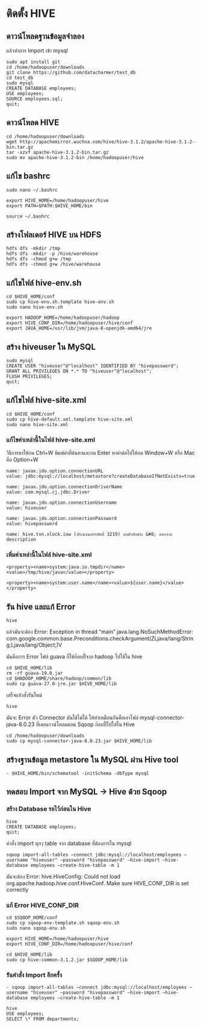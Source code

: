 # ติดตั้ง HIVE

## ดาวน์โหลดฐานข้อมูลจำลอง

แล้วทำการ Import เข้า mysql

```
sudo apt install git
cd /home/hadoopuser/downloads
git clone https://github.com/datacharmer/test_db
cd test_db
sudo mysql
CREATE DATABASE employees;
USE employees;
SOURCE employees.sql;
quit;
```

## ดาวน์โหลด HIVE

```
cd /home/hadoopuser/downloads
wget http://apachemirror.wuchna.com/hive/hive-3.1.2/apache-hive-3.1.2-bin.tar.gz
tar -xzvf apache-hive-3.1.2-bin.tar.gz
sudo mv apache-hive-3.1.2-bin /home/hadoopuser/hive
```

## แก้ไข bashrc

```
sudo nano ~/.bashrc
```

```
export HIVE_HOME=/home/hadoopuser/hive
export PATH=$PATH:$HIVE_HOME/bin
```

```
source ~/.bashrc
```

## สร้างโฟลเดอร์ HIVE บน HDFS

```
hdfs dfs -mkdir /tmp
hdfs dfs -mkdir -p /hive/warehouse
hdfs dfs -chmod g+w /tmp
hdfs dfs -chmod g+w /hive/warehouse
```

## แก้ไขไฟล์ hive-env.sh

```
cd $HIVE_HOME/conf
sudo cp hive-env.sh.template hive-env.sh
sudo nano hive-env.sh
```

```
export HADOOP_HOME=/home/hadoopuser/hadoop
export HIVE_CONF_DIR=/home/hadoopuser/hive/conf
export JAVA_HOME=/usr/lib/jvm/java-8-openjdk-amd64/jre
```

## สร้าง hiveuser ใน MySQL

```
sudo mysql
CREATE USER "hiveuser"@"localhost" IDENTIFIED BY "hivepassword";
GRANT ALL PRIVILEGES ON *.* TO "hiveuser"@"localhost";
FLUSH PRIVILEGES;
quit;
```

## แก้ไขไฟล์ hive-site.xml

```
cd $HIVE_HOME/conf
sudo cp hive-default.xml.template hive-site.xml
sudo nano hive-site.xml
```

### แก้ไขค่าเหล่านี้ในไฟล์ hive-site.xml

วิธีการหาให้กด Ctrl+W พิมพ์คำที่ค้นหาและกด Enter หาคำต่อไปให้กด Window+W หรือ Mac คือ Option+W

```
name: javax.jdo.option.connectionURL
value: jdbc:mysql://localhost/metastore?createDatabaseIfNotExists=true

name: javax.jdo.option.connectionDriverName
value: com.mysql.cj.jdbc.Driver

name: javax.jdo.option.connectionUsername
value: hiveuser

name: javax.jdo.option.connectionPassword
value: hivepassword

name: hive.txn.xlock.iow (ประมาณบรรทัดที่ 3219) ลบตัวอักขระ &#8; ออกจาก description
```

### เพิ่มค่าเหล่านี้ในไฟล์ hive-site.xml

```
<property><name>system:java.io.tmpdir</name><value>/tmp/hive/java</value></property>

<property><name>system:user.name</name><value>${user.name}</value></property>
```

## รัน hive และแก้ Error

```
hive
```

แล้วมันจะต้อง Error: Exception in thread “main” java.lang.NoSuchMethodError: com.google.common.base.Preconditions.checkArgument(ZLjava/lang/String;Ljava/lang/Object;)V

มันคือการ Error ไฟล์ guava ก็ให้ก๊อบปี้จาก hadoop ไปใช้ใน hive

```
cd $HIVE_HOME/lib
rm -rf guava-19.0.jar
cd $HADOOP_HOME/share/hadoop/common/lib
sudo cp guava-27.0-jre.jar $HIVE_HOME/lib
```

เสร็จแล้วสั่งรันใหม่

```
hive
```

มันจะ Error ตัว Connector มันใช้ไม่ได้ ให้ทำเหมือนกันคือเอาไฟล์ mysql-connector-java-8.0.23 ที่เคยดาวน์โหลดตอน Sqoop ก๊อบปี้ไปใส่ใน Hive

```
cd /home/hadoopuser/downloads
sudo cp mysql-connector-java-8.0.23.jar $HIVE_HOME/lib
```

## สร้างฐานข้อมูล metastore ใน MySQL ผ่าน Hive tool

```
- $HIVE_HOME/bin/schematool -initSchema -dbType mysql
```

## ทดสอบ Import จาก MySQL -> Hive ด้วย Sqoop

### สร้าง Database รอไว้ก่อนใน Hive

```
hive
CREATE DATABASE employees;
quit;
```

คำสั่ง import ทุกๆ table จาก database ที่ต้องการใน mysql

```
sqoop import-all-tables —connect jdbc:mysql://localhost/employees —username "hiveuser" —password "hivepassword" —hive-import —hive-database employees —create-hive-table -m 1
```

มันจะต้อง Error: hive.HiveConfig: Could not load org.apache.hadoop.hive.conf.HiveConf. Make sure HIVE_CONF_DIR is set correctly

### แก้ Error HIVE_CONF_DIR

```
cd $SQOOP_HOME/conf
sudo cp sqoop-env-template.sh sqoop-env.sh
sudo nano sqoop-env.sh
```

```
export HIVE_HOME=/home/hadoopuser/hive
export HIVE_CONF_DIR=/home/hadoopuser/hive/conf
```

```
cd $HIVE_HOME/lib
sudo cp hive-common-3.1.2.jar $SQOOP_HOME/lib
```

### รันคำสั่ง Import อีกครั้ง

```
- sqoop import-all-tables —connect jdbc:mysql://localhost/employees —username "hiveuser" —password "hivepassword" —hive-import —hive-database employees —create-hive-table -m 1
```

```
hive
USE employees;
SELECT \* FROM departments;
```
